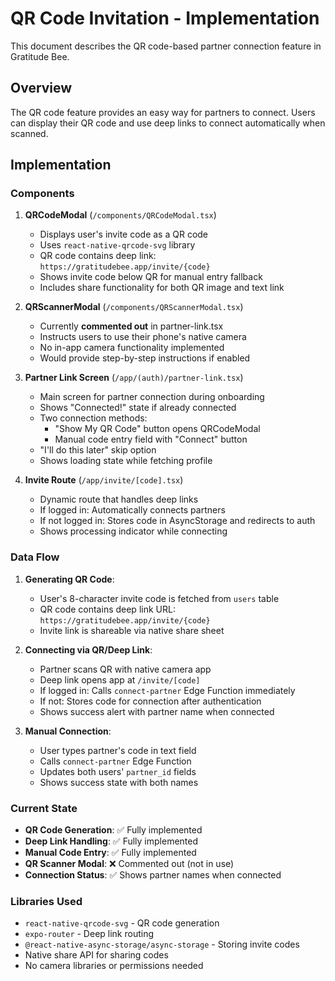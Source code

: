 # QR Code Invitation - Implementation

This document describes the QR code-based partner connection feature in Gratitude Bee.

## Overview

The QR code feature provides an easy way for partners to connect. Users can display their QR code and use deep links to connect automatically when scanned.

## Implementation

### Components

1. **QRCodeModal** (`/components/QRCodeModal.tsx`)
   - Displays user's invite code as a QR code
   - Uses `react-native-qrcode-svg` library
   - QR code contains deep link: `https://gratitudebee.app/invite/{code}`
   - Shows invite code below QR for manual entry fallback
   - Includes share functionality for both QR image and text link

2. **QRScannerModal** (`/components/QRScannerModal.tsx`)
   - Currently **commented out** in partner-link.tsx
   - Instructs users to use their phone's native camera
   - No in-app camera functionality implemented
   - Would provide step-by-step instructions if enabled

3. **Partner Link Screen** (`/app/(auth)/partner-link.tsx`)
   - Main screen for partner connection during onboarding
   - Shows "Connected!" state if already connected
   - Two connection methods:
     - "Show My QR Code" button opens QRCodeModal
     - Manual code entry field with "Connect" button
   - "I'll do this later" skip option
   - Shows loading state while fetching profile

4. **Invite Route** (`/app/invite/[code].tsx`)
   - Dynamic route that handles deep links
   - If logged in: Automatically connects partners
   - If not logged in: Stores code in AsyncStorage and redirects to auth
   - Shows processing indicator while connecting

### Data Flow

1. **Generating QR Code**:
   - User's 8-character invite code is fetched from `users` table
   - QR code contains deep link URL: `https://gratitudebee.app/invite/{code}`
   - Invite link is shareable via native share sheet

2. **Connecting via QR/Deep Link**:
   - Partner scans QR with native camera app
   - Deep link opens app at `/invite/[code]`
   - If logged in: Calls `connect-partner` Edge Function immediately
   - If not: Stores code for connection after authentication
   - Shows success alert with partner name when connected

3. **Manual Connection**:
   - User types partner's code in text field
   - Calls `connect-partner` Edge Function
   - Updates both users' `partner_id` fields
   - Shows success state with both names

### Current State

- **QR Code Generation**: ✅ Fully implemented
- **Deep Link Handling**: ✅ Fully implemented
- **Manual Code Entry**: ✅ Fully implemented
- **QR Scanner Modal**: ❌ Commented out (not in use)
- **Connection Status**: ✅ Shows partner names when connected

### Libraries Used

- `react-native-qrcode-svg` - QR code generation
- `expo-router` - Deep link routing
- `@react-native-async-storage/async-storage` - Storing invite codes
- Native share API for sharing codes
- No camera libraries or permissions needed